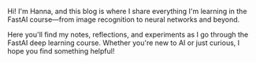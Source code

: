 Hi! I'm Hanna, and this blog is where I share everything I'm learning in the FastAI course—from image recognition to neural networks and beyond.

Here you'll find my notes, reflections, and experiments as I go through the FastAI deep learning course. Whether you're new to AI or just curious, I hope you find something helpful!
